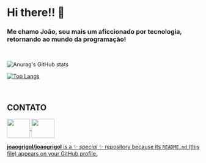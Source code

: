 # Hi there!! 👋

### Me chamo João, sou mais um aficcionado por tecnologia, retornando ao mundo da programação!
<br>
<div>

![Anurag's GitHub stats](https://github-readme-stats.vercel.app/api?username=joaogrigol&show_icons=true&theme=synthwave)

[![Top Langs](https://github-readme-stats.vercel.app/api/top-langs/?username=joaogrigol)](https://github.com/anuraghazra/github-readme-stats)
</div>

<br>

## CONTATO
<div>
<a href = "https://www.linkedin.com/in/joaogrigol">
    <img align = "center" height = "50" width = "60" src = "https://cdn.jsdelivr.net/gh/devicons/devicon/icons/linkedin/linkedin-original.svg">
</a>
<a href = "https://www.facebook.com/joaogrigol">
    <img align = "center" height = "50" width = "60" src= "https://cdn.jsdelivr.net/gh/devicons/devicon/icons/facebook/facebook-original.svg">
</div>

        
    
**joaogrigol/joaogrigol** is a ✨ _special_ ✨ repository because its `README.md` (this file) appears on your GitHub profile.
    
<!--


Here are some ideas to get you started:

- 🔭 I’m currently working on ...
- 🌱 I’m currently learning ...
- 👯 I’m looking to collaborate on ...
- 🤔 I’m looking for help with ...
- 💬 Ask me about ...
- 📫 How to reach me: ...
- 😄 Pronouns: ...
- ⚡ Fun fact: ...
-->
